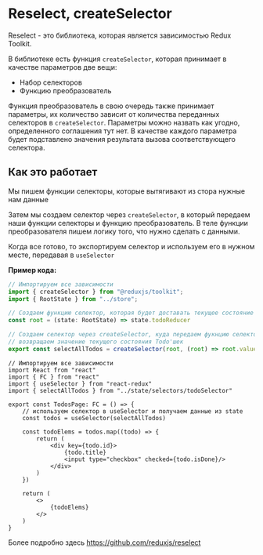 # Reselect, createSelector

Reselect - это библиотека, которая является зависимостью Redux Toolkit.

В библиотеке есть функция `createSelector`, которая принимает в качестве параметров две вещи:
- Набор селекторов
- Функцию преобразователь

Функция преобразователь в свою очередь также принимает параметры, их количество зависит от количества переданных селекторов в `createSelector`. Параметры можно назвать как угодно, определенного соглашения тут нет. В качестве каждого параметра будет подставлено значения результата вызова соответствующего селектора.

## Как это работает

Мы пишем функции селекторы, которые вытягивают из стора нужные нам данные

Затем мы создаем селектор через `createSelector`, в который передаем наши функции селекторы и функцию преобразователь. В теле функции преобразователя пишем логику того, что нужно сделать с данными.

Когда все готово, то экспортируем селектор и используем его в нужном месте, передавая в `useSelector`

**Пример кода:**

```ts
// Импортируем все зависимости
import { createSelector } from "@reduxjs/toolkit";
import { RootState } from "../store";

// Создаем функцию селектор, которая будет доставать текущее состояние Todo'шек
const root = (state: RootState) => state.todoReducer

// Создаем селектор через createSelector, куда передаем фукнцию селектор и просто 
// возвращаем значение текущего состояния Todo'шек
export const selectAllTodos = createSelector(root, (root) => root.value)
```

```tsx
// Импортируем все зависимости
import React from "react"
import { FC } from "react"
import { useSelector } from "react-redux"
import { selectAllTodos } from "../state/selectors/todoSelector"

export const TodosPage: FC = () => {
	// используем селектор в useSelector и получаем данные из state
    const todos = useSelector(selectAllTodos)

    const todoElems = todos.map((todo) => {
        return (
            <div key={todo.id}>
                {todo.title}
                <input type="checkbox" checked={todo.isDone}/>
            </div>
        )
    })

    return (
        <>
            {todoElems}
        </>
    )
}
```

Более подробно здесь
https://github.com/reduxjs/reselect